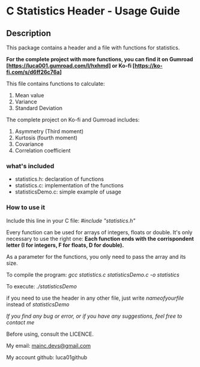 # C Statistics Header - Usage Guide

## Description
This package contains a header and a file with functions for statistics.

**For the complete project with more functions, you can find it on Gumroad [https://luca001.gumroad.com/l/hxhmd] or Ko-fi [https://ko-fi.com/s/d6ff26c76a]**

This file contains functions to calculate:
1. Mean value
2. Variance
3. Standard Deviation

The complete project on Ko-fi and Gumroad includes:
1. Asymmetry (Third moment)
2. Kurtosis (fourth moment)
3. Covariance
4. Correlation coefficient

### what's included
* statistics.h: declaration of functions
* statistics.c: implementation of the functions
* statisticsDemo.c: simple example of usage

### How to use it
Include this line in your C file:
*#include "statistics.h"*

Every function can be used for arrays of integers, floats or double. It's only necessary to use the right one: **Each function ends with the corrispondent letter (I for integers, F for floats, D for double).**

As a parameter for the functions, you only need to pass the array and its size.

To compile the program:
*gcc statistics.c statisticsDemo.c -o statistics*

To execute:
*./statisticsDemo*

if you need to use the header in any other file, just write *nameofyourfile* instead of *statisticsDemo*

_If you find any bug or error, or if you have any suggestions, feel free to contact me_

Before using, consult the LICENCE.

My email: mainc.devs@gmail.com

My account github: luca01github
